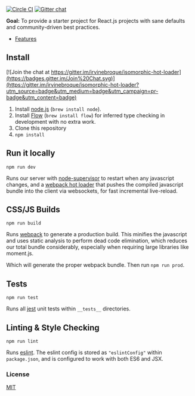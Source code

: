 [![Circle CI](https://circleci.com/gh/irvinebroque/isomorphic-hot-loader.svg?style=svg)](https://circleci.com/gh/irvinebroque/isomorphic-hot-loader)
[![Gitter chat](https://badges.gitter.im/gitterHQ/gitter.png)](https://gitter.im/irvinebroque/isomorphic-hot-loader)

**Goal:** To provide a starter project for React.js projects with sane defaults and community-driven best practices.

- [Features](/FEATURES.md)

## Install

[![Join the chat at https://gitter.im/irvinebroque/isomorphic-hot-loader](https://badges.gitter.im/Join%20Chat.svg)](https://gitter.im/irvinebroque/isomorphic-hot-loader?utm_source=badge&utm_medium=badge&utm_campaign=pr-badge&utm_content=badge)

1. Install [node.js](https://nodejs.org) (`brew install node`).
2. Install [Flow](http://flowtype.org/docs/getting-started.html#_) (`brew install flow`) for inferred type checking in development with no extra work.
3. Clone this repository
4. `npm install`

## Run it locally

`npm run dev`

Runs our server with [node-supervisor](https://github.com/isaacs/node-supervisor) to restart when any javascript changes, and a [webpack hot loader](https://github.com/gaearon/react-hot-loader) that pushes the compiled javascript bundle into the client via websockets, for fast incremental live-reload.

## CSS/JS Builds

`npm run build`

Runs [webpack](http://webpack.github.io) to generate a production build. This minifies the javascript and uses static analysis to perform dead code elimination, which reduces our total bundle considerably, especially when requiring large libraries like moment.js.

Which will generate the proper webpack bundle. Then run `npm run prod`.

## Tests

`npm run test`

Runs all [jest](https://facebook.github.io/jest/) unit tests within `__tests__` directories.

## Linting & Style Checking

`npm run lint`

Runs [eslint](https://github.com/eslint/eslint). The eslint config is stored as `"eslintConfig"` within `package.json`, and is configured to work with both ES6 and JSX.


### License

[MIT](/LICENSE.md)
